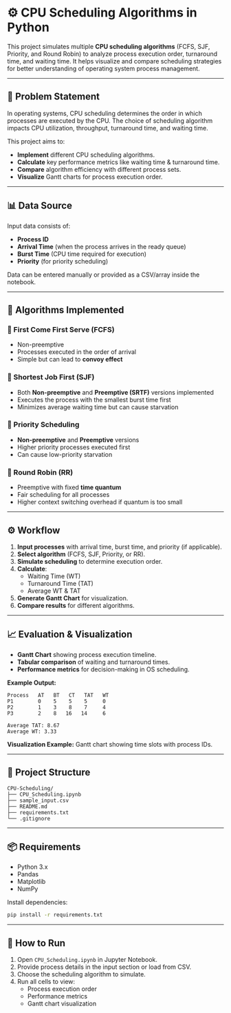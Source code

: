 # ⚙️ CPU Scheduling Algorithms in Python

This project simulates multiple **CPU scheduling algorithms** (FCFS, SJF, Priority, and Round Robin) to analyze process execution order, turnaround time, and waiting time. It helps visualize and compare scheduling strategies for better understanding of operating system process management.

---

## 📌 Problem Statement

In operating systems, CPU scheduling determines the order in which processes are executed by the CPU. The choice of scheduling algorithm impacts CPU utilization, throughput, turnaround time, and waiting time.

This project aims to:
- **Implement** different CPU scheduling algorithms.
- **Calculate** key performance metrics like waiting time & turnaround time.
- **Compare** algorithm efficiency with different process sets.
- **Visualize** Gantt charts for process execution order.

---

## 📊 Data Source

Input data consists of:
- **Process ID**
- **Arrival Time** (when the process arrives in the ready queue)
- **Burst Time** (CPU time required for execution)
- **Priority** (for priority scheduling)

Data can be entered manually or provided as a CSV/array inside the notebook.

---

## 🧠 Algorithms Implemented

### 🔷 First Come First Serve (FCFS)
- Non-preemptive
- Processes executed in the order of arrival
- Simple but can lead to **convoy effect**

### 🔷 Shortest Job First (SJF)
- Both **Non-preemptive** and **Preemptive (SRTF)** versions implemented
- Executes the process with the smallest burst time first
- Minimizes average waiting time but can cause starvation

### 🔷 Priority Scheduling
- **Non-preemptive** and **Preemptive** versions
- Higher priority processes executed first
- Can cause low-priority starvation

### 🔷 Round Robin (RR)
- Preemptive with fixed **time quantum**
- Fair scheduling for all processes
- Higher context switching overhead if quantum is too small

---

## ⚙️ Workflow

1. **Input processes** with arrival time, burst time, and priority (if applicable).
2. **Select algorithm** (FCFS, SJF, Priority, or RR).
3. **Simulate scheduling** to determine execution order.
4. **Calculate**:
   - Waiting Time (WT)
   - Turnaround Time (TAT)
   - Average WT & TAT
5. **Generate Gantt Chart** for visualization.
6. **Compare results** for different algorithms.

---

## 📈 Evaluation & Visualization

- **Gantt Chart** showing process execution timeline.
- **Tabular comparison** of waiting and turnaround times.
- **Performance metrics** for decision-making in OS scheduling.

**Example Output:**
```text
Process   AT   BT   CT   TAT   WT
P1        0    5    5    5     0
P2        1    3    8    7     4
P3        2    8   16   14     6

Average TAT: 8.67
Average WT: 3.33
```

**Visualization Example:**
Gantt chart showing time slots with process IDs.

---

## 📁 Project Structure
```
CPU-Scheduling/
├── CPU_Scheduling.ipynb
├── sample_input.csv
├── README.md
├── requirements.txt
└── .gitignore
```

---

## 📦 Requirements
- Python 3.x
- Pandas
- Matplotlib
- NumPy

Install dependencies:
```bash
pip install -r requirements.txt
```

---

## 🚀 How to Run
1. Open `CPU_Scheduling.ipynb` in Jupyter Notebook.
2. Provide process details in the input section or load from CSV.
3. Choose the scheduling algorithm to simulate.
4. Run all cells to view:
   - Process execution order
   - Performance metrics
   - Gantt chart visualization
